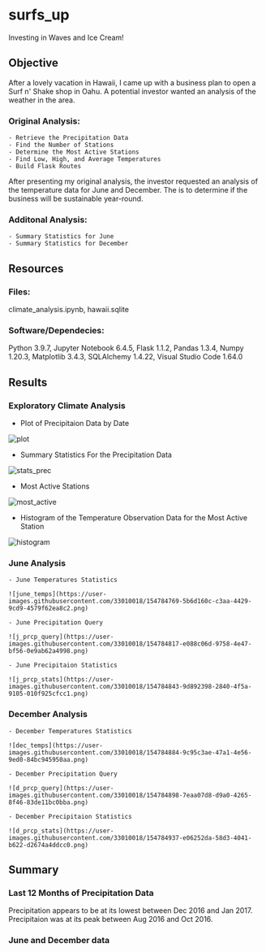 # surfs_up
Investing in Waves and Ice Cream!

## Objective 
After a lovely vacation in Hawaii, I came up with a business plan to open a Surf n' Shake shop in Oahu.  A potential investor wanted an analysis of the weather in the area.  
### Original Analysis: 
    - Retrieve the Precipitation Data
    - Find the Number of Stations
    - Determine the Most Active Stations
    - Find Low, High, and Average Temperatures
    - Build Flask Routes

After presenting my original analysis, the investor requested an analysis of the temperature data for June and December. The is to determine if the business will be sustainable year-round.
### Additonal Analysis:
    - Summary Statistics for June
    - Summary Statistics for December

## Resources
### Files: 
climate_analysis.ipynb, hawaii.sqlite

### Software/Dependecies: 
Python 3.9.7, Jupyter Notebook 6.4.5, Flask 1.1.2, Pandas 1.3.4, Numpy 1.20.3, 
Matplotlib 3.4.3, SQLAlchemy 1.4.22, Visual Studio Code 1.64.0

## Results

### Exploratory Climate Analysis
- Plot of Precipitaion Data by Date

![plot](https://user-images.githubusercontent.com/33010018/154778152-623bc864-5b82-4510-8563-4fdfab94b0bf.png)

- Summary Statistics For the Precipitation Data

![stats_prec](https://user-images.githubusercontent.com/33010018/154778174-055eb1d9-31d6-4aa6-8d94-40455e41c142.png)

- Most Active Stations

![most_active](https://user-images.githubusercontent.com/33010018/154778189-d96f00ae-f373-4d77-a8cf-8b04447c82c3.png)

- Histogram of the Temperature Observation Data for the Most Active Station

![histogram](https://user-images.githubusercontent.com/33010018/154778202-8ee7fde1-21ba-4e5f-b493-722672cd5f8c.png)

### June Analysis
    - June Temperatures Statistics
    
    ![june_temps](https://user-images.githubusercontent.com/33010018/154784769-5b6d160c-c3aa-4429-9cd9-4579f62ea8c2.png)

    - June Precipitation Query
    
    ![j_prcp_query](https://user-images.githubusercontent.com/33010018/154784817-e088c06d-9758-4e47-bf56-0e9ab62a4998.png)

    - June Precipitaion Statistics
    
    ![j_prcp_stats](https://user-images.githubusercontent.com/33010018/154784843-9d892398-2840-4f5a-9105-010f925cfcc1.png)

### December Analysis    
    
    - December Temperatures Statistics
    
    ![dec_temps](https://user-images.githubusercontent.com/33010018/154784884-9c95c3ae-47a1-4e56-9ed0-84bc945950aa.png)

    - December Precipitation Query
    
    ![d_prcp_query](https://user-images.githubusercontent.com/33010018/154784898-7eaa07d8-d9a0-4265-8f46-83de11bc0bba.png)

    - December Precipitaion Statistics
    
    ![d_prcp_stats](https://user-images.githubusercontent.com/33010018/154784937-e06252da-58d3-4041-b622-d2674a4ddcc0.png)



## Summary
### Last 12 Months of Precipitation Data
Precipitation appears to be at its lowest between Dec 2016 and Jan 2017.  Precipitaion was at its peak between Aug 2016 and Oct 2016.

### June and December data
